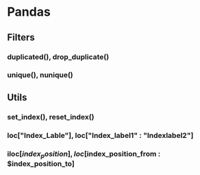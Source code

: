 # Pandas

## Filters
### duplicated(), drop_duplicate()
### unique(), nunique()

## Utils
### set_index(), reset_index()
### loc["Index_Lable"], loc["Index_label1" : "Indexlabel2"]
### iloc[$index_position], loc[$index_position_from : $index_position_to]
